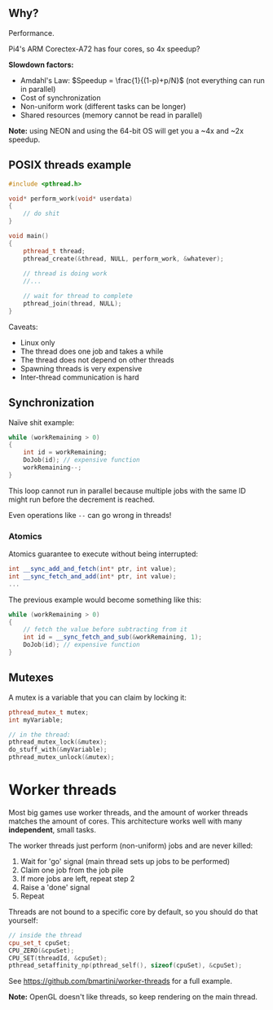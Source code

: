 ## Why?
Performance.

Pi4's ARM Corectex-A72 has four cores, so 4x speedup?

**Slowdown factors:**
- Amdahl's Law: $Speedup = \frac{1}{(1-p)+p/N}$ (not everything can run in parallel)
- Cost of synchronization
- Non-uniform work (different tasks can be longer)
- Shared resources (memory cannot be read in parallel)

**Note:** using NEON and using the 64-bit OS will get you a ~4x and ~2x speedup.

## POSIX threads example
```cpp
#include <pthread.h>

void* perform_work(void* userdata)
{
	// do shit
}

void main()
{
	pthread_t thread;
	pthread_create(&thread, NULL, perform_work, &whatever);
	
	// thread is doing work
	//...

	// wait for thread to complete
	pthread_join(thread, NULL);
}
```

Caveats:
- Linux only
- The thread does one job and takes a while
- The thread does not depend on other threads
- Spawning threads is very expensive
- Inter-thread communication is hard

## Synchronization
Naïve shit example:
```cpp
while (workRemaining > 0)
{
	int id = workRemaining;
	DoJob(id); // expensive function
	workRemaining--;
}
```
This loop cannot run in parallel because multiple jobs with the same ID might run before the decrement is reached.

Even operations like `--` can go wrong in threads!

### Atomics
Atomics guarantee to execute without being interrupted:
```cpp
int __sync_add_and_fetch(int* ptr, int value);
int __sync_fetch_and_add(int* ptr, int value);
...
```

The previous example would become something like this:
```cpp
while (workRemaining > 0)
{
	// fetch the value before subtracting from it
	int id = __sync_fetch_and_sub(&workRemaining, 1);
	DoJob(id); // expensive function
}
```

## Mutexes
A mutex is a variable that you can claim by locking it:
```cpp
pthread_mutex_t mutex;
int myVariable;

// in the thread:
pthread_mutex_lock(&mutex);
do_stuff_with(&myVariable);
pthread_mutex_unlock(&mutex);
```

# Worker threads
Most big games use worker threads, and the amount of worker threads matches the amount of cores.
This architecture works well with many **independent**, small tasks.

The worker threads just perform (non-uniform) jobs and are never killed:
1. Wait for 'go' signal (main thread sets up jobs to be performed)
2. Claim one job from the job pile
3. If more jobs are left, repeat step 2
4. Raise a 'done' signal
5. Repeat

Threads are not bound to a specific core by default, so you should do that yourself:
```cpp
// inside the thread
cpu_set_t cpuSet;
CPU_ZERO(&cpuSet);
CPU_SET(threadId, &cpuSet);
pthread_setaffinity_np(pthread_self(), sizeof(cpuSet), &cpuSet);
```

See https://github.com/bmartini/worker-threads for a full example.

**Note:** OpenGL doesn't like threads, so keep rendering on the main thread.

